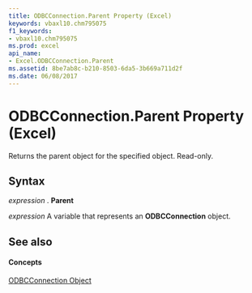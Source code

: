 ```yaml
---
title: ODBCConnection.Parent Property (Excel)
keywords: vbaxl10.chm795075
f1_keywords:
- vbaxl10.chm795075
ms.prod: excel
api_name:
- Excel.ODBCConnection.Parent
ms.assetid: 8be7ab8c-b210-8503-6da5-3b669a711d2f
ms.date: 06/08/2017
---
```



# ODBCConnection.Parent Property (Excel)

Returns the parent object for the specified object. Read-only.


## Syntax

 _expression_ . **Parent**

 _expression_ A variable that represents an **ODBCConnection** object.


## See also


#### Concepts


[ODBCConnection Object](Excel.ODBCConnection.md)

